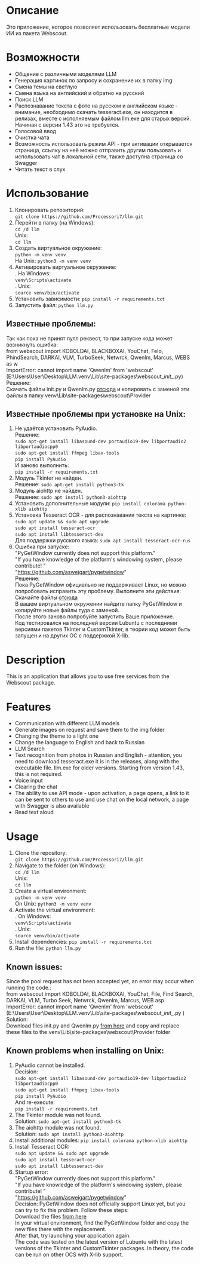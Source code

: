 # Описание
Это приложение, которое позволяет использовать бесплатные модели ИИ из пакета Webscout.  
# Возможности  
- Общение с различными моделями LLM
- Генерация картинок по запросу и сохранение их в папку img  
- Смена темы на светлую  
- Смена языка на английский и обратно на русский  
- Поиск LLM  
- Распознавание текста с фото на русском и английском языке - внимание, необходимо скачать tesseract.exe, он находится в релизах, вместе с исполняемым файлом llm.exe для старых версий. Начиная с версии 1.43 это не требуется.
- Голосовой ввод
- Очистка чата
- Возможность использовать режим API - при активации открывается страница, ссылку на неё можно отправить другим пользовать и использовать чат в локальной сети, также доступна страница со Swagger  
- Читать текст в слух

# Использование
1. Клонировать репозиторий:  
```git clone https://github.com/Processori7/llm.git```
2. Перейти в папку (на Windows):  
```cd /d llm```  
Unix:  
```cd llm```  
3. Создать виртуальное окружение:  
```python -m venv venv```  
На Unix: ```python3 -m venv venv```  
4. Активировать виртуальное окружение:  
. На Windows:  
```venv\Scripts\activate```  
. Unix:  
```source venv/bin/activate```
5. Установить зависимости:
```pip install -r requirements.txt```
6. Запустить файл:
```python llm.py```  

## Известные проблемы:  
Так как пока не принят пулл реквест, то при запуске кода может возникнуть ошибка:  
from webscout import KOBOLDAI, BLACKBOXAI, YouChat, Felo, PhindSearch, DARKAI, VLM, TurboSeek, Netwrck, Qwenlm, Marcus, WEBS as w  
ImportError: cannot import name 'Qwenlm' from 'webscout' (E:\Users\User\Desktop\LLM\.venv\Lib\site-packages\webscout\__init__.py)   
Решение:  
Скачать файлы init.py и Qwenlm.py [отсюда](https://github.com/Processori7/Webscout/tree/qwenlm/webscout/Provider) и копировать с заменой эти файлы в папку venv\Lib\site-packages\webscout\Provider   

## Известные проблемы при установке на Unix:
1. Не удаётся установить PyAudio.  
   Решение:  
```sudo apt-get install libasound-dev portaudio19-dev libportaudio2 libportaudiocpp0```  
    ```sudo apt-get install ffmpeg libav-tools```  
    ```pip install PyAudio```  
И заново выполнить:  
```pip install -r requirements.txt```  
2. Модуль Tkinter не найден.  
Решение:
```sudo apt-get install python3-tk```  
3. Модуль aiohttp не найден.  
   Решение:
   ```sudo apt install python3-aiohttp```  
4. Установить дополнительные модули:
```pip install colorama python-xlib aiohttp```  
5. Установка Tesseract OCR - для распознавания текста на картинке:  
```sudo apt update && sudo apt upgrade```  
```sudo apt install tesseract-ocr```  
```sudo apt install libtesseract-dev```  
Для поддержки русского языка:
```sudo apt install tesseract-ocr-rus```  
6. Ошибка при запуске:  
"PyGetWindow currently does not support this platform."  
"If you have knowledge of the platform's windowing system, please contribute! "  
"https://github.com/asweigart/pygetwindow"  
   Решение:  
Пока PyGetWindow официально не поддерживает Linux, но можно попробовать исправить эту проблему. Выполните эти действия:  
Скачайте файлы [отсюда](https://github.com/Processori7/PyGetWindow/tree/experimental_Linux_support/src/pygetwindow)   
В вашем виртуальном окружении найдите папку PyGetWindow и копируйте новые файлы туда с заменой.  
После этого заново попробуйте запустить Ваше приложение.  
Код тестировался на последней версии Lubuntu с последними версиями пакетов Tkinter и CustomTkinter, в теории код может быть запущен и на других OC с поддержкой X-lib.  


# Description
This is an application that allows you to use free services from the Webscout package.  
# Features  
- Communication with different LLM models
- Generate images on request and save them to the img folder  
- Changing the theme to a light one  
- Change the language to English and back to Russian  
- LLM Search  
- Text recognition from photos in Russian and English - attention, you need to download tesseract.exe it is in the releases, along with the executable file. llm.exe for older versions. Starting from version 1.43, this is not required.
- Voice input
- Clearing the chat
- The ability to use API mode - upon activation, a page opens, a link to it can be sent to others to use and use chat on the local network, a page with Swagger is also available  
- Read text aloud
# Usage
1. Clone the repository:  
`git clone https://github.com/Processori7/llm.git `
2. Navigate to the folder (on Windows):  
```cd /d llm```  
Unix:  
```cd llm```  
3. Create a virtual environment:  
```python -m venv venv```  
On Unix: ```python3 -m venv venv```
4. Activate the virtual environment:  
. On Windows:  
```venv\Scripts\activate```  
. Unix:  
```source venv/bin/activate```  
5. Install dependencies:
```pip install -r requirements.txt ```
6. Run the file:
```python llm.py```  

## Known issues:  
Since the pool request has not been accepted yet, an error may occur when running the code.:  
from webscout import KOBOLDAI, BLACKBOXAI, YouChat, File, Find Search, DARKAI, VLM, Turbo Seek, Netwrck, Qwenlm, Marcus, WEB asp  
ImportError: cannot import name 'Qwenlm' from 'webscout' (E:\Users\User\Desktop\LLM\.venv\Lib\site-packages\webscout\__init__.py )  
Solution:  
Download files init.py and Qwenlm.py [from here](https://github.com/Processori7/Webscout/tree/qwenlm/webscout/Provider) and copy and replace these files to the venv\Lib\site-packages\webscout\Provider folder  

## Known problems when installing on Unix:
1. PyAudio cannot be installed.  
   Decision:  
```sudo apt-get install libasound-dev portaudio19-dev libportaudio2 libportaudiocpp0```  
    ```sudo apt-get install ffmpeg libav-tools```  
    ```pip install PyAudio```  
And re-execute:  
```pip install -r requirements.txt```   
2. The Tkinter module was not found.  
Solution:
```sudo apt-get install python3-tk```  
4. The aiohttp module was not found.  
   Solution:
```sudo apt install python3-aiohttp```  
5. Install additional modules:
```pip install colorama python-xlib aiohttp```  
6. Install Tesseract OCR:  
```sudo apt update && sudo apt upgrade```  
```sudo apt install tesseract-ocr```  
```sudo apt install libtesseract-dev```  
7. Startup error:  
"PyGetWindow currently does not support this platform."  
"If you have knowledge of the platform's windowing system, please contribute! "  
"https://github.com/asweigart/pygetwindow"  
   Decision:
PyGetWindow does not officially support Linux yet, but you can try to fix this problem. Follow these steps:  
Download the files [from here](https://github.com/Processori7/PyGetWindow/tree/experimental_Linux_support/src/pygetwindow)  
In your virtual environment, find the PyGetWindow folder and copy the new files there with the replacement.  
After that, try launching your application again.  
The code was tested on the latest version of Lubuntu with the latest versions of the Tkinter and CustomTkinter packages. In theory, the code can be run on other OCS with X-lib support.